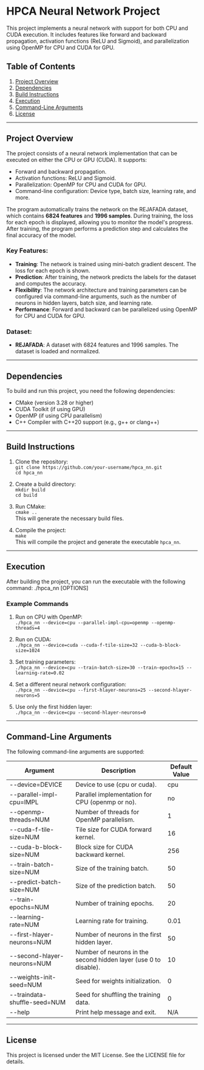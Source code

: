 # HPCA Neural Network Project

This project implements a neural network with support for both CPU and CUDA execution. It includes features like forward and backward propagation, activation functions (ReLU and Sigmoid), and parallelization using OpenMP for CPU and CUDA for GPU.

## Table of Contents
1. [Project Overview](#project-overview)
2. [Dependencies](#dependencies)
3. [Build Instructions](#build-instructions)
4. [Execution](#execution)
5. [Command-Line Arguments](#command-line-arguments)
7. [License](#license)

---
## Project Overview

The project consists of a neural network implementation that can be executed on either the CPU or GPU (CUDA). It supports:
- Forward and backward propagation.
- Activation functions: ReLU and Sigmoid.
- Parallelization: OpenMP for CPU and CUDA for GPU.
- Command-line configuration: Device type, batch size, learning rate, and more.

The program automatically trains the network on the REJAFADA dataset, which contains **6824 features** and **1996 samples**. During training, the loss for each epoch is displayed, allowing you to monitor the model's progress. After training, the program performs a prediction step and calculates the final accuracy of the model.

### Key Features:
- **Training**: The network is trained using mini-batch gradient descent. The loss for each epoch is shown.
- **Prediction**: After training, the network predicts the labels for the dataset and computes the accuracy.
- **Flexibility**: The network architecture and training parameters can be configured via command-line arguments, such as the number of neurons in hidden layers, batch size, and learning rate.
- **Performance**: Forward and backward can be parallelized using OpenMP for CPU and CUDA for GPU.

### Dataset:
- **REJAFADA**: A dataset with 6824 features and 1996 samples. The dataset is loaded and normalized.
---

## Dependencies

To build and run this project, you need the following dependencies:
- CMake (version 3.28 or higher)
- CUDA Toolkit (if using GPU)
- OpenMP (if using CPU parallelism)
- C++ Compiler with C++20 support (e.g., g++ or clang++)

---

## Build Instructions

1. Clone the repository:  
   `git clone https://github.com/your-username/hpca_nn.git`  
   `cd hpca_nn`

2. Create a build directory:  
   `mkdir build`  
   `cd build`

3. Run CMake:  
   `cmake ..`  
   This will generate the necessary build files.

4. Compile the project:  
   `make`  
   This will compile the project and generate the executable `hpca_nn`.

---

## Execution

After building the project, you can run the executable with the following command:
./hpca_nn [OPTIONS]

### Example Commands

1. Run on CPU with OpenMP:  
   `./hpca_nn --device=cpu --parallel-impl-cpu=openmp --openmp-threads=4`

2. Run on CUDA:  
   `./hpca_nn --device=cuda --cuda-f-tile-size=32 --cuda-b-block-size=1024`

3. Set training parameters:  
   `./hpca_nn --device=cpu --train-batch-size=30 --train-epochs=15 --learning-rate=0.02`

4. Set a different neural network configuration:  
   `./hpca_nn --device=cpu --first-hlayer-neurons=25 --second-hlayer-neurons=5`

5. Use only the first hidden layer:  
   `./hpca_nn --device=cpu --second-hlayer-neurons=0`

---

## Command-Line Arguments

The following command-line arguments are supported:

| Argument                        | Description                                                                 | Default Value |
|---------------------------------|-----------------------------------------------------------------------------|---------------|
| --device=DEVICE               | Device to use (cpu or cuda).                                            | cpu         |
| --parallel-impl-cpu=IMPL      | Parallel implementation for CPU (openmp or no).                        | no          |
| --openmp-threads=NUM          | Number of threads for OpenMP parallelism.                                   | 1           |
| --cuda-f-tile-size=NUM        | Tile size for CUDA forward kernel.                                          | 16          |
| --cuda-b-block-size=NUM       | Block size for CUDA backward kernel.                                        | 256         |
| --train-batch-size=NUM        | Size of the training batch.                                                 | 50          |
| --predict-batch-size=NUM      | Size of the prediction batch.                                               | 50          |
| --train-epochs=NUM            | Number of training epochs.                                                  | 20          |
| --learning-rate=NUM           | Learning rate for training.                                                 | 0.01        |
| --first-hlayer-neurons=NUM    | Number of neurons in the first hidden layer.                                | 50          |
| --second-hlayer-neurons=NUM   | Number of neurons in the second hidden layer (use 0 to disable).          | 10          |
| --weights-init-seed=NUM       | Seed for weights initialization.                                            | 0           |
| --traindata-shuffle-seed=NUM  | Seed for shuffling the training data.                                       | 0           |
| --help                        | Print help message and exit.                                                | N/A           |

---

## License

This project is licensed under the MIT License. See the LICENSE file for details.
